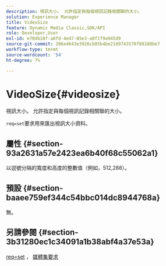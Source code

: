 ```yaml
---
description: 視訊大小。 允許指定與每個視訊記錄相關聯的大小。
solution: Experience Manager
title: VideoSize
feature: Dynamic Media Classic,SDK/API
role: Developer,User
exl-id: e70db18f-a8fd-4e47-85e3-a0f1f9a945d9
source-git-commit: 206e4643e3926cb85b4be2189743578f88180be7
workflow-type: tm+mt
source-wordcount: '54'
ht-degree: 7%

---
```


# VideoSize{#videosize}

視訊大小。 允許指定與每個視訊記錄相關聯的大小。

`req=set`要求用來匯出視訊大小資料。

## 屬性 {#section-93a2631a57e2423ea6b40f68c55062a1}

以逗號分隔的寬度和高度的整數值（例如，512,288）。

## 預設 {#section-baaee759ef344c54bbc014dc8944768a}

無。

## 另請參閱 {#section-3b31280ec1c34091a1b38abf4a37e53a}

[req=set](/help/aem-is-ir-api/is-api/http-ref/image-serving-api-ref/c-http-protocol-reference/c-command-reference/r-req/r-set.md) ， [媒體集要求](/help/aem-is-ir-api/is-api/http-ref/image-serving-api-ref/c-http-protocol-reference/c-syntax-and-features/r-media-set-requests.md)
